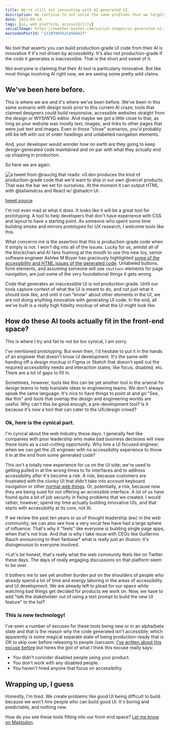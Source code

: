 ```yaml
---
title: We're still not innovating with AI-generated UI.
description: We continue to not solve the same problems that we largely conjured out of no where.
date: 2023-09-14
tags: [ai, web platform, accessibility]
socialImage: https://heather-buchel.com/social-images/ai-generated-ui-is-not-innovative.png
mastodonPostId: "111070076254560427"
---
```


No tool that asserts you can build production-grade UI code from their AI is innovative if it's not driven by accessibility. It's also not production-grade if the code it generates is inaccessible. That is the short and sweet of it. 

Not everyone is claiming that their AI tool is particularly innovative. But like most things involving AI right now, we are seeing some pretty wild claims.

## We've been here before.

This is where we are and it's where we've been before. We've been in this same scenario with design tools prior to this current AI craze; tools that claimed designers could build responsive, accessible websites straight from the design or WYSIWYG editor. And maybe we got a little close to that, as long as your website was mostly text, images, and links to other pages that were just text and images. Even in those "close" scenarios, you'd probably still be left with out of order headings and unlabelled navigation elements. 

And, your developer would wonder how on earth are they going to keep design-generated code maintained and on par with what they actually end up shipping in production.

So here we are again.

<div>
<img src="/img/ai-gen-tweet.png" class="img img--center img--medium" alt="a tweet from @rauchg that reads: v0.dev produces the kind of production-grade code that we'd want to ship in our own @vercel products. That was the bar we set for ourselves. At the moment it can output HTML with @tailwindcss and React w/ @shadcn UI." />
<p class="source"><a href="https://twitter.com/rauchg/status/1702355455362912595">tweet source</a></p>
</div>

I'm not even mad at what it _does_. It looks like it will be a great tool for prototyping. A tool to help developers that don't have experience with CSS and layout to have a starting point. As someone who spent some time building smoke and mirrors prototypes for UX research, I welcome tools like this.

What concerns me is the assertion that this is production-grade code when it simply is not. I won't dig into all of the issues. Lucky for us, amidst all of the blockchain and AI fans foaming at the mouth to use this new toy, senior software engineer Ashlee M Boyer has graciously highlighted <a href="https://twitter.com/AshleeMBoyer/status/1702367107130720534">some of the accessibility and HTML issues of the generated code</a>. Unlabeled buttons, form elements, and assuming someone will use `<button>` elements for page navigation, are just some of the very foundational things it gets wrong.

Code that generates an inaccessible UI is not production-grade. Until our tools capture context of what the UI is meant to do, and not just what it should look like, and until it can "know" about other elements in the UI, we are not doing anything innovative with generating UI code. In the end, all we've built is a really high fidelity mockup of what the UI might look like.

## How do these AI tools actually fit in the front-end space?

<aside class="aside">This is where I try and fail to not be too cynical, I am sorry.</aside>

I've mentioned prototyping. But even then, I'd hesitate to put it in the hands of an engineer that doesn't know UI development. It's the same with handing off a design mockup in Figma or Sketch that doesn't spell out the required accessibility needs and interaction states; like focus, disabled, etc. There are a lot of gaps to fill in.

Sometimes, however, tools like this can be yet another tool in the arsenal for design teams to help translate ideas to engineering teams. We don't always speak the same language. It's nice to have things to point at and go "See, like this" and tools that overlap the design and engineering worlds are useful. Why can't this be good enough, a pre-development tool? Is it because it's now a tool that can cater to the UX/design crowd?

### Ok, here is the cynical part.

I'm cynical about the web industry these days. I generally feel like companies with poor leadership who make bad business decisions will view these tools as a cost-cutting opportunity. Why hire a UI focused engineer, when we can get the JS engineer with no accessibility experience to throw it in at the end from some generated code?

This isn't a totally new experience for us on the UI side; we're used to getting pulled in at the wrong times to fix interfaces and to address accessibility after it's become a risk. A risk, because customers are frustrated with the clunky UI that didn't take into account keyboard navigation or other <a href="https://heather-buchel.com/blog/2023/07/just-normal-web-things/">normal web things</a>. Or, potentially, a risk, because now they are being sued for not offering an accessible interface. A lot of us have found quite a bit of job security in fixing problems that we created. I would rather, however, spend my time actually building innovative UIs, and that starts with accessibility at its core, not AI.

If we review the past ten years or so of thought leadership (ew) in the web community, we can also see how a very vocal few have had a large sphere of influence. That's why it "feels" like everyone is building single page apps, when that's not true. And that is why I take issue with CEOs like Guillermo Rauch announcing to their fanbase* what is really just an illusion; it's disingenuous to everyone involved.

*Let's be honest, that's really what the web community feels like on Twitter these days. The days of really engaging discussions on that platform seem to be over.

It bothers me to see yet another burden put on the shoulders of people who already spend a lot of time and energy laboring in the areas of accessibility and UI development. We are already left to plead for our space while watching bad things get decided for products we work on. Now, we have to add "talk the stakeholder out of using a text prompt to build the new UI feature" to the list?

### This is new technology!

I've seen a number of excuses for these tools being new or in an alpha/beta state and that is the reason why the code generated isn't accessible; which apparently is some magical separate state of being production-ready that is OK to skip over before releasing to people /sarcasm. <a href="https://heather-buchel.com/blog/2023/07/crowd-sourcing-accessibility/#it-s-only-in-beta">I've written about this excuse before</a> but heres the gist of what I think this excuse really says:

- You didn't consider disabled people using your product.
- You don't work with any disabled people.
- You haven't hired anyone that focus on accessibility.

## Wrapping up, I guess

Honestly, I'm tired. We create problems like good UI being difficult to build because we won't hire people who can build good UI. It's boring and predictable, and nothing new.

How do you see these tools fitting into our front-end space? <a href="https://hachyderm.io/@hbuchel/111070076254560427">Let me know on Mastodon</a>.